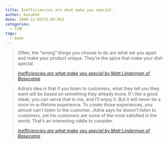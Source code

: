 ```yaml
---
title: Inefficiencies are what make you special.
author: kazu634
date: 2009-12-05T15:04:05Z
categories:
  - 引用
tags:
  - book
---
```

<div class="section">
<blockquote title="Inefficiencies are what make you special by Matt Linderman of Basecamp" cite="http://37signals.com/svn/posts/2038-inefficiencies-are-what-make-you-special">
<p>
      Often, the &#8220;wrong&#8221; things you choose to do are what set you apart and make your product unique. They’re the spice that make your dish special.
</p>

<p>
<cite><a href="http://37signals.com/svn/posts/2038-inefficiencies-are-what-make-you-special" onclick="__gaTracker('send', 'event', 'outbound-article', 'http://37signals.com/svn/posts/2038-inefficiencies-are-what-make-you-special', 'Inefficiencies are what make you special by Matt Linderman of Basecamp');" target="_blank">Inefficiencies are what make you special by Matt Linderman of Basecamp</a></cite>
</p>
</blockquote>

<blockquote title="Inefficiencies are what make you special by Matt Linderman of Basecamp" cite="http://37signals.com/svn/posts/2038-inefficiencies-are-what-make-you-special">
<p>
      Adria&#8217;s idea is that if you listen to customers, what they tell you they want will be based on something they already know. If I like a good steak, you can serve that to me, and I&#8217;ll enjoy it. But it will never be a once-in-a-lifetime experience. To create those experiences, you almost can’t listen to the customer&#8230;Adria says he doesn&#8217;t listen to customers, yet his customers are some of the most satisfied in the world. That&#8217;s an interesting riddle to consider.
</p>

<p>
<cite><a href="http://37signals.com/svn/posts/2038-inefficiencies-are-what-make-you-special" onclick="__gaTracker('send', 'event', 'outbound-article', 'http://37signals.com/svn/posts/2038-inefficiencies-are-what-make-you-special', 'Inefficiencies are what make you special by Matt Linderman of Basecamp');" target="_blank">Inefficiencies are what make you special by Matt Linderman of Basecamp</a></cite>
</p>
</blockquote>
</div>
